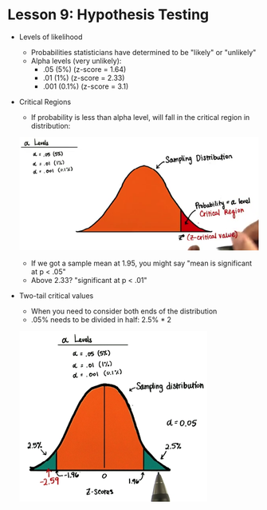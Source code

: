 # Lesson 9: Hypothesis Testing

* Levels of likelihood
    * Probabilities statisticians have determined to be "likely" or "unlikely"
    * Alpha levels (very unlikely):
        * .05 (5%) (z-score = 1.64)
        * .01 (1%) (z-score = 2.33)
        * .001 (0.1%) (z-score = 3.1)
* Critical Regions
    * If probability is less than alpha level, will fall in the critical region in distribution:

    <img src="./images/critical_region.png"></img>

    * If we got a sample mean at 1.95, you might say "mean is significant at p < .05"
    * Above 2.33? "significant at p < .01"
* Two-tail critical values
    * When you need to consider both ends of the distribution
    * .05% needs to be divided in half: 2.5% * 2

    <img src="./images/two-tailed_test.png"></img>
